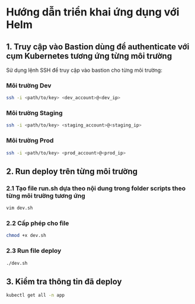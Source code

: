# Hướng dẫn triển khai ứng dụng với Helm

## 1. Truy cập vào Bastion dùng để authenticate với cụm Kubernetes tương ứng từng môi trường
Sử dụng lệnh SSH để truy cập vào bastion cho từng môi trường:

### Môi trường Dev
```sh
ssh -i <path/to/key> <dev_account>@<dev_ip>
```

### Môi trường Staging
```sh
ssh -i <path/to/key> <staging_account>@<staging_ip>
```

### Môi trường Prod
```sh
ssh -i <path/to/key> <prod_account>@<prod_ip>
```

## 2. Run deploy trên từng môi trường
### 2.1 Tạo file run.sh dựa theo nội dung trong folder scripts theo từng môi trường tương ứng
```sh
vim dev.sh
```

### 2.2 Cấp phép cho file

```sh
chmod +x dev.sh
```

### 2.3 Run file deploy

```sh
./dev.sh
```

## 3. Kiểm tra thông tin đã deploy
```sh
kubectl get all -n app
```